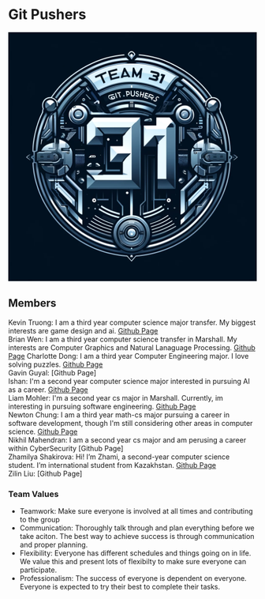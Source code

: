 # Git Pushers
![Logo](branding/logo.jpg)
## Members 
Kevin Truong: I am a third year computer science major transfer. My biggest interests are game design and ai. [Github Page](https://github.com/azuk132435) \
Brian Wen: I am a third year computer science transfer in Marshall. My interests are Computer Graphics and Natural Lanaguage Processing. [Github Page](https://github.com/briannwhen)
Charlotte Dong: I am a third year Computer Engineering major. I love solving puzzles. [Github Page](https://github.com/charl0ttedqy/CSE110)\
Gavin Guyal: [Github Page]\
Ishan: I'm a second year computer science major interested in pursuing AI as a career. [Github Page](https://github.com/Ishxn20) \
Liam Mohler: I'm a second year cs major in Marshall. Currently, im interesting in pursuing software engineering. [Github Page](https://github.com/LiamMohler)\
Newton Chung: I am a third year math-cs major pursuing a career in software development, though I'm still considering other areas in computer science. [Github Page](https://newtonlc.github.io/CSE110/)\
Nikhil Mahendran: I am a second year cs major and am perusing a career within CyberSecurity [Github Page]\
Zhamilya Shakirova: Hi! I’m Zhami, a second-year computer science student. I’m international student from Kazakhstan. [Github Page](https://github.com/zshakirova)\
Zilin Liu: [Github Page]

### Team Values
* Teamwork: Make sure everyone is involved at all times and contributing to the group
* Communication: Thoroughly talk through and plan everything before we take aciton. The best way to achieve success is through communication and proper planning.
* Flexibility: Everyone has different schedules and things going on in life. We value this and present lots of flexibilty to make sure everyone can participate.
* Professionalism: The success of everyone is dependent on everyone. Everyone is expected to try their best to complete their tasks.
